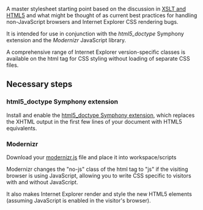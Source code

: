 A master stylesheet starting point based on the discussion in [XSLT and HTML5][1] and what might be thought of as current best practices for handling non-JavaScript browsers and Internet Explorer CSS rendering bugs.

It is intended for use in conjunction with the *html5_doctype* Symphony extension and the *Modernizr* JavaScript library.

A comprehensive range of Internet Explorer version-specific classes is available on the html tag for CSS styling without loading of separate CSS files.

## Necessary steps

### html5_doctype Symphony extension

Install and enable the [html5_doctype Symphony extension][2], which replaces the XHTML output in the first few lines of your document with HTML5 equivalents.

### Modernizr

Download your [modernizr.js][3] file and place it into workspace/scripts

Modernizr changes the "no-js" class of the html tag to "js" if the visiting browser is using JavaScript, allowing you to write CSS specific to visitors with and without JavaScript.

It also makes Internet Explorer render and style the new HTML5 elements (assuming JavaScript is enabled in the visitor's browser).

  [1]: http://symphony-cms.com/discuss/thread/43003/
  [2]: https://github.com/domain7/html5_doctype
  [3]: http://www.modernizr.com/
